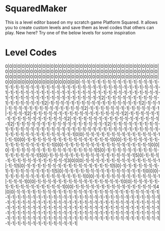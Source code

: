 # SquaredMaker

This is a level editor based on my scratch game Platform Squared. It allows you to create custom levels and save them as level codes that others can play. New here? Try one of the below levels for some inspiration

# Level Codes
0|0|0|0|0|0|0|0|0|0|0|0|0|0|0|0|0|0|0|0|0|0|0|0|0|0|0|0|0|0|0|0|0|0|0|0|0|0|0|0|0|0|0|0|0|0|0|0|0|0|0|0|0|0|0|0|0|0|0|0|0|0|0|0|0|0|0|0|0|0|0|0|0|0|0|0|0|0|0|0|0|0|0|0|0|0|0|0|0|0|0|0|0|0|0|0|0|0|0|0|0|0|0|0|0|0|0|0|0|0|0|0|0|0|0|0|0|0|0|0|0|0|0|0|0|0|0|0|0|-1|-1|-1|-1|-1|-1|-1|-1|-1|-1|-1|-1|-1|-1|-1|-1|-1|-1|-1|-1|-1|-1|-1|-1|-1|-1|-1|-1|-1|-1|-1|-1|-1|-1|-1|-1|-1|-1|-1|-1|-1|-1|-1|-1|-1|-1|-1|-1|-1|-1|-1|-1|-1|-1|-1|-1|-1|-1|-1|-1|-1|-1|-1|-1|-1|-1|-1|-1|-1|-1|-1|-1|-1|-1|-1|-1|-1|-1|-1|-1|-1|-1|-1|-1|-1|-1|-1|-1|-1|-1|-1|-1|-1|-1|2|-1|-1|-1|-1|-1|-1|-1|-1|-1|-1|-1|-1|-1|-1|-1|-1|-1|-1|2|-1|-1|-1|-1|-1|-1|-1|-1|-1|-1|-1|-1|-1|-1|-1|-1|-1|-1|2|-1|-1|-1|-1|-1|-1|-1|-1|-1|-1|-1|-1|-1|-1|-1|-1|-1|-1|2|-1|-1|-1|-1|-1|-1|-1|-1|-1|-1|-1|-1|-1|-1|-1|-1|-1|-1|2|-1|-1|-1|-1|-1|-1|-1|-1|-1|-1|-1|-1|-1|-1|-1|-1|-1|-1|2|-1|-1|-1|-1|-1|-1|-1|-1|-1|-1|-1|-1|-1|-1|-1|-1|-1|-1|2|-1|-1|-1|-1|-1|-1|-1|-1|-1|-1|-1|-1|-1|-1|-1|-1|-1|-1|2|-1|-1|-1|-1|-1|-1|-1|-1|-1|-1|-1|-1|-1|-1|-1|-1|-1|-1|2|-1|-1|-1|-1|-1|-1|-1|-1|-1|-1|-1|-1|-1|-1|-1|-1|-1|-1|-1|-1|-1|-1|-1|-1|-1|-1|-1|-1|-1|-1|-1|-1|-1|-1|-1|-1|-1|-1|-1|-1|-1|-1|-1|-1|-1|-1|-1|-1|-1|-1|-1|-1|-1|0|0|-1|-1|-1|-1|-1|-1|-1|-1|-1|-1|-1|-1|-1|-1|-1|-1|-1|0|0|-1|-1|-1|-1|-1|-1|-1|-1|-1|-1|-1|-1|-1|-1|-1|-1|-1|0|0|-1|-1|-1|-1|-1|-1|-1|-1|-1|-1|-1|-1|-1|-1|-1|-1|-1|0|0|-1|-1|-1|-1|-1|-1|-1|-1|-1|-1|-1|-1|-1|-1|-1|-1|-1|0|0|0|-1|-1|-1|-1|-1|-1|-1|-1|-1|-1|-1|-1|-1|-1|-1|-1|-1|5|0|-1|-1|-1|-1|-1|-1|-1|-1|-1|-1|-1|-1|-1|-1|-1|-1|-1|5|0|-1|-1|-1|-1|-1|-1|-1|-1|-1|-1|-1|-1|-1|-1|-1|-1|-1|5|0|-1|-1|-1|-1|-1|-1|-1|-1|-1|-1|-1|-1|-1|-1|-1|3|0|0|0|-1|-1|-1|-1|-1|-1|-1|-1|-1|-1|-1|-1|-1|-1|-1|-1|-1|5|0|-1|-1|-1|-1|-1|-1|-1|-1|-1|-1|-1|-1|-1|-1|-1|-1|-1|5|0|-1|-1|-1|-1|-1|-1|-1|-1|-1|-1|-1|-1|-1|-1|-1|-1|-1|5|0|-1|-1|-1|-1|-1|-1|-1|-1|-1|-1|-1|-1|-1|-1|-1|-1|0|0|0|-1|-1|-1|-1|-1|-1|-1|-1|-1|-1|-1|-1|-1|-1|-1|-1|0|0|-1|-1|-1|-1|-1|-1|-1|-1|-1|-1|-1|-1|-1|-1|-1|-1|-1|0|0|-1|-1|-1|-1|-1|-1|-1|-1|-1|-1|-1|-1|-1|-1|-1|-1|-1|0|0|-1|-1|-1|-1|-1|-1|-1|-1|-1|-1|-1|-1|-1|-1|-1|-1|-1|0|0|-1|-1|-1|-1|-1|-1|-1|-1|-1|-1|-1|-1|-1|-1|-1|-1|4|0|0|-1|-1|-1|-1|-1|-1|-1|-1|-1|-1|-1|-1|-1|-1|-1|-1|-1|-1|-1|-1|-1|-1|-1|-1|-1|-1|-1|-1|-1|-1|-1|-1|-1|-1|-1|-1|-1|-1|-1|-1|-1|-1|-1|-1|-1|-1|-1|-1|-1|-1|-1|-1|-1|-1|-1|-1|-1|-1|-1|-1|-1|-1|-1|-1|-1|-1|-1|-1|-1|-1|-1|-1|-1|-1|-1|-1|-1|-1|-1|-1|-1|-1|-1|-1|-1|-1|-1|-1|-1|-1|-1|-1|-1|-1|-1|-1|-1|-1|-1|-1|-1|-1|-1|-1|-1|-1|-1|-1|-1|-1|-1|-1|-1|-1|-1|-1|-1|-1|-1|-1|-1|-1|-1|-1|-1|-1|-1|-1|-1|-1|-1|-1|-1|-1|-1|-1|-1|-1|-1|-1|-1|-1|-1|-1|-1|-1|-1|-1|-1|-1|-1|-1|-1|-1|-1|-1|-1|-1|-1|-1|-1|-1|-1|-1|-1|-1|-1|-1|-1|-1|-1|-1|-1|-1|-1|-1|-1|-1|-1|-1|-1|-1|-1|-1|-1|-1|-1|-1|-1|-1|-1|-1|
